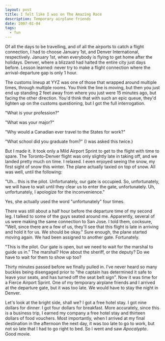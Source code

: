 ```yaml
---
layout: post
title: I felt like I was on The Amazing Race
description: Temporary airplane friends
date: 2007-01-04
tags:
  - fun
---
```


Of all the days to be travelling, and of all the airports to catch a flight connection, I had to choose January 1st, and Denver International, respectively. January 1st, when everybody is flying to get home after the holidays. Denver, where a blizzard had halted the entire city just days before. Lesson learned: never try to make a flight connection where the arrival-departure gap is only 1 hour. 
 
The customs lineup at YYZ was one of those that wrapped around multiple times, through multiple rooms. You think the line is moving, but then you just end up standing 2 feet away from where you just were 15 minutes ago, but facing the other direction. You'd think that with such an epic queue, they'd lighten up on the customs questioning, but I got the full interrogation. 
 
"What is your profession?"

"What was your major?" 

"Why would a Canadian ever travel to the States for work?" 

"What school did you graduate from?" (I was asked this twice.) 
 
But I made it. It took only a Mild Airport Sprint to get to the flight with time to spare. The Toronto-Denver flight was only slightly late in taking off, and we landed pretty much on time. I relaxed. I even enjoyed seeing the snow, my first sight of snow this winter. The plane actually taxied on top of snow. All was well, until the following: 
 
"Uh... this is the pilot. Unfortunately, our gate is occupied. So, unfortunately, we will have to wait until they clear us to enter the gate, unfortunately. Uh, unfortunately, I apologize for the inconvenience." 
 
Yes, she actually used the word "unfortunately" four times. 
 
There was still about a half hour before the departure time of my second leg. I talked to some of the guys seated around me. Apparently, several of us were making the same connection to San Jose. I told them, cocksure, "Well, since there are a few of us, they'll see that this flight is late in arriving and hold it for us. We should be okay." Sure enough, the plane started moving again. We had been assigned to another gate. Fortunately. 
 
"This is the pilot. Our gate is open, but we need to wait for the marshal to guide us in." The marshal? How about the sheriff, or the deputy? Do we have to wait for them to show up too? 
 
Thirty minutes passed before we finally pulled in. I've never heard so many buckles being disengaged prior to "the captain has determined it safe to leave your seats, and has turned off the seat belt sign". Now it was time for a Fierce Airport Sprint. One of my temporary airplane friends and I arrived at the departure gate, but it was too late. We would have to stay the night in Denver. 
 
Let's look at the bright side, shall we? I got a free hotel stay. I got nine dollars for dinner. I got four dollars for breakfast. More accurately, since this is a business trip, I earned my company a free hotel stay and thirteen dollars of food vouchers. Most importantly, when I arrived at my final destination in the afternoon the next day, it was too late to go to work, but not so late that I had to go right to bed. So I went and saw _Apocalypto_. Good movie. 
